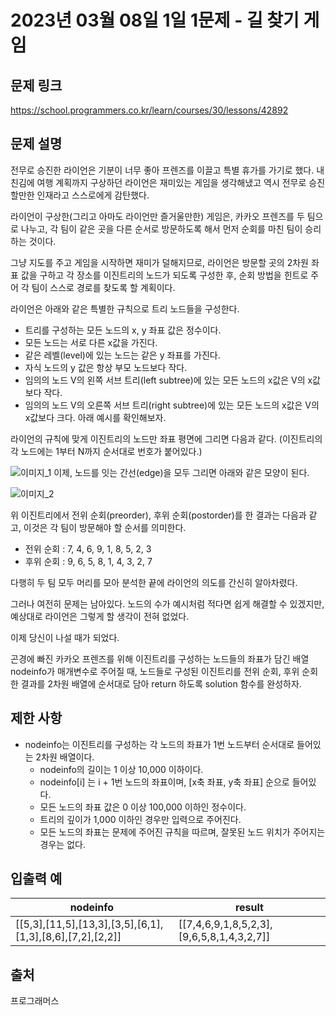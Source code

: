 # 2023년 03월 08일 1일 1문제 - 길 찾기 게임

## 문제 링크

<https://school.programmers.co.kr/learn/courses/30/lessons/42892>

## 문제 설명

전무로 승진한 라이언은 기분이 너무 좋아 프렌즈를 이끌고 특별 휴가를 가기로 했다.
내친김에 여행 계획까지 구상하던 라이언은 재미있는 게임을 생각해냈고 역시 전무로 승진할만한 인재라고 스스로에게 감탄했다.

라이언이 구상한(그리고 아마도 라이언만 즐거울만한) 게임은, 카카오 프렌즈를 두 팀으로 나누고, 각 팀이 같은 곳을 다른 순서로 방문하도록 해서 먼저 순회를 마친 팀이 승리하는 것이다.

그냥 지도를 주고 게임을 시작하면 재미가 덜해지므로, 라이언은 방문할 곳의 2차원 좌표 값을 구하고 각 장소를 이진트리의 노드가 되도록 구성한 후, 순회 방법을 힌트로 주어 각 팀이 스스로 경로를 찾도록 할 계획이다.

라이언은 아래와 같은 특별한 규칙으로 트리 노드들을 구성한다.

- 트리를 구성하는 모든 노드의 x, y 좌표 값은 정수이다.
- 모든 노드는 서로 다른 x값을 가진다.
- 같은 레벨(level)에 있는 노드는 같은 y 좌표를 가진다.
- 자식 노드의 y 값은 항상 부모 노드보다 작다.
- 임의의 노드 V의 왼쪽 서브 트리(left subtree)에 있는 모든 노드의 x값은 V의 x값보다 작다.
- 임의의 노드 V의 오른쪽 서브 트리(right subtree)에 있는 모든 노드의 x값은 V의 x값보다 크다.
아래 예시를 확인해보자.

라이언의 규칙에 맞게 이진트리의 노드만 좌표 평면에 그리면 다음과 같다. (이진트리의 각 노드에는 1부터 N까지 순서대로 번호가 붙어있다.)

![이미지_1](https://imagedelivery.net/6qzLODAqs2g1LZbVYqtuQw/cf10749e-fe1f-4d1f-2592-dcfe26787800/public)
이제, 노드를 잇는 간선(edge)을 모두 그리면 아래와 같은 모양이 된다.

![이미지_2](https://imagedelivery.net/6qzLODAqs2g1LZbVYqtuQw/b44301e1-5272-46af-bf77-740a60c78a00/public)

위 이진트리에서 전위 순회(preorder), 후위 순회(postorder)를 한 결과는 다음과 같고, 이것은 각 팀이 방문해야 할 순서를 의미한다.

- 전위 순회 : 7, 4, 6, 9, 1, 8, 5, 2, 3
- 후위 순회 : 9, 6, 5, 8, 1, 4, 3, 2, 7

다행히 두 팀 모두 머리를 모아 분석한 끝에 라이언의 의도를 간신히 알아차렸다.

그러나 여전히 문제는 남아있다. 노드의 수가 예시처럼 적다면 쉽게 해결할 수 있겠지만, 예상대로 라이언은 그렇게 할 생각이 전혀 없었다.

이제 당신이 나설 때가 되었다.

곤경에 빠진 카카오 프렌즈를 위해 이진트리를 구성하는 노드들의 좌표가 담긴 배열 nodeinfo가 매개변수로 주어질 때,
노드들로 구성된 이진트리를 전위 순회, 후위 순회한 결과를 2차원 배열에 순서대로 담아 return 하도록 solution 함수를 완성하자.

## 제한 사항

- nodeinfo는 이진트리를 구성하는 각 노드의 좌표가 1번 노드부터 순서대로 들어있는 2차원 배열이다.
  - nodeinfo의 길이는 1 이상 10,000 이하이다.
  - nodeinfo[i] 는 i + 1번 노드의 좌표이며, [x축 좌표, y축 좌표] 순으로 들어있다.
  - 모든 노드의 좌표 값은 0 이상 100,000 이하인 정수이다.
  - 트리의 깊이가 1,000 이하인 경우만 입력으로 주어진다.
  - 모든 노드의 좌표는 문제에 주어진 규칙을 따르며, 잘못된 노드 위치가 주어지는 경우는 없다.


## 입출력 예

| nodeinfo | result |
| --- | --- |
|[[5,3],[11,5],[13,3],[3,5],[6,1],[1,3],[8,6],[7,2],[2,2]]|[[7,4,6,9,1,8,5,2,3],[9,6,5,8,1,4,3,2,7]]|

## 출처

프로그래머스

